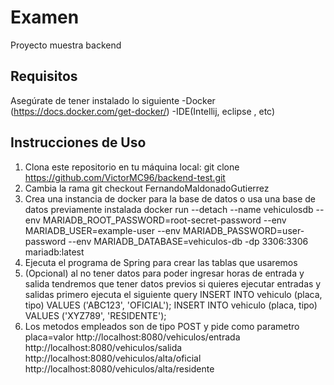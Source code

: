 # Examen

Proyecto muestra backend

## Requisitos

Asegúrate de tener instalado lo siguiente 
-Docker (https://docs.docker.com/get-docker/)
-IDE(Intellij, eclipse , etc)

## Instrucciones de Uso

1. Clona este repositorio en tu máquina local:
   git clone https://github.com/VictorMC96/backend-test.git
2. Cambia la rama 
   git checkout FernandoMaldonadoGutierrez
3. Crea una instancia de docker para la base de datos o usa una base de datos previamente instalada
   docker run --detach --name vehiculosdb --env MARIADB_ROOT_PASSWORD=root-secret-password --env MARIADB_USER=example-user --env MARIADB_PASSWORD=user-password --env MARIADB_DATABASE=vehiculos-db -dp 3306:3306  mariadb:latest
4. Ejecuta el programa de Spring para crear las tablas que usaremos 
5. (Opcional) al no tener datos para poder ingresar horas de entrada y salida tendremos que tener datos previos si quieres ejecutar entradas y salidas primero ejecuta el siguiente query
   INSERT INTO vehiculo (placa, tipo) VALUES ('ABC123', 'OFICIAL');
   INSERT INTO vehiculo (placa, tipo) VALUES ('XYZ789', 'RESIDENTE');
6. Los metodos empleados son de tipo POST y pide como parametro placa=valor
   http://localhost:8080/vehiculos/entrada 
   http://localhost:8080/vehiculos/salida
   http://localhost:8080/vehiculos/alta/oficial
   http://localhost:8080/vehiculos/alta/residente
